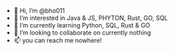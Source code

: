 - 👋 Hi, I’m @bho011
- 👀 I’m interested in Java & JS, PHYTON, Rust, GO, SQL
- 🌱 I’m currently learning Python, SQL, Rust & GO
- 💞️ I’m looking to collaborate on currently nothing
- 📫 you can reach me nowhere!

<!---
bho011/bho011 is a ✨ special ✨ repository because its `README.md` (this file) appears on your GitHub profile.
You can click the Preview link to take a look at your changes.
--->
